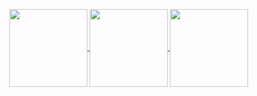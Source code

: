 <div>
  <a href="https://akileshjayakumar.com">
    <img align="center" height="140em" src="https://github-readme-stats.vercel.app/api?username=akileshjayakumar&theme=github_dark&hide_border=true&count_private=true&hide_title=true&show_icons=true&hide=stars&card_width=400" />
  </a>
  <a href="https://akileshjayakumar.com">
    <img align="center" height="140em" src="https://github-readme-stats.vercel.app/api/top-langs/?username=akileshjayakumar&theme=github_dark&hide_border=true&count_private=true&hide_title=true&layout=compact&langs_count=100&card_width=400"" />
  </a>
  <a href="https://akileshjayakumar.com">
    <img align="center" height="140em" src="https://github-readme-streak-stats.herokuapp.com?user=akileshjayakumar&theme=github_dark&hide_border=true&mode=weekly&card_width=800" />
  </a>
</div>
